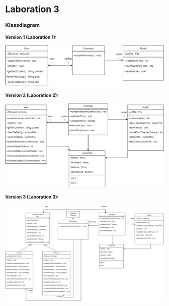 # **Laboration 3**



### Klassdiagram

#### **Version 1 (Laboration 1):**

![classDiagram.drawio](./UML/design/classDiagram.drawio.png)

#### **Version 2 (Laboration 2):**

![classDiagram.drawio](./UML/design/classDiagram(Updated).drawio.png)

#### **Version 3 (Laboration 3):**

![classDiagram.drawio](./UML/design/classDiagram(Labb3).drawio.png)
